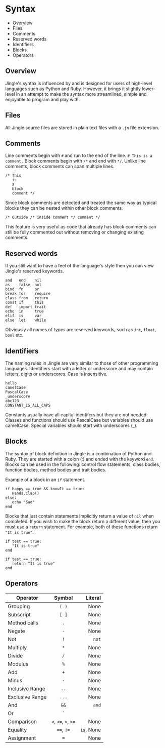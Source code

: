 # Syntax

- Overview
- Files
- Comments
- Reserved words
- Identifiers
- Blocks
- Operators

## Overview
Jingle's syntax is influenced by and is designed for users of high-level languages such as Python and Ruby. However, it brings it slightly lower-level in an attempt to make the syntax more streamlined, simple and enjoyable to program and play with.

## Files
All Jingle source files are stored in plain text files with a `.jn` file extension.

## Comments
Line comments begin with `#` and run to the end of the line.
`# This is a comment.`
Block comments begin with `/*` and end with `*/`. Unlike line comments, block comments can span multiple lines.
```
/* This
   is
   a
   block
   comment */
```
Since block comments are detected and treated the same way as typical blocks they can be nested within other block comments.
```
/* Outside /* inside comment */ comment */
```
This feature is very useful as code that already has block comments can still be fully commented out without removing or changing existing comments.

## Reserved words
If you still want to have a feel of the language's style then you can view Jingle's reserved keywords.
```
and   end    nil
as    false  not
bind  fn     or
break for    require
class from   return
const if     this
def   import trait
echo  in     true
elif  is     var
else  let    while
```
Obviously all names of _types_ are reserved keywords, such as `int`, `float`, `bool` etc.

## Identifiers
The naming rules in Jingle are very similar to those of other programming languages. Identifiers start with a letter or underscore and may contain letters, digits or underscores. Case is insensitive.
```
hello
camelCase
PascalCase
_underscore
abc123
CONSTANT_IS_ALL_CAPS
```
Constants usually have all capital identifers but they are not needed. Classes and functions should use PascalCase but variables should use camelCase. Special variables should start with underscores (_).

## Blocks
The syntax of block definition in Jingle is a combination of Python and Ruby. They are started with a colon (:) and ended with the keyword `end`. Blocks can be used in the following: control flow statements, class bodies, function bodies, method bodies and trait bodies. 

Example of a block in an `if` statement.
```
if happy == true && knowIt == true:
   Hands.Clap()
else:
   echo "Sad"
end
```
Blocks that just contain statements implicitly return a value of `nil` when completed. If you wish to make the block return a different value, then you must use a `return` statement. For example, both of these functions return `"It is true"`.
```
if test == true:
   "It is true"
end

if test == true:
   return "It is true"
end
```

## Operators
| Operator        | Symbol          | Literal  |
| -------------   |:---------------:| --------:|
| Grouping | `( )` | None |
| Subscript | `[ ]` | None |
| Method calls | `.` | None |
| Negate | `-` | None |
| Not | `!` | `not` |
| Multiply | `*` | None |
| Divide | `/` | None |
| Modulus | `%` | None |
| Add | `+` | None |
| Minus | `-` | None |
| Inclusive Range | `..` | None |
| Exclusive Range | `...` | None |
| And | `&&` | `and` |
| Or | `||` | `or` |
| Comparison | `<`, `<=`, `>`, `>=` | None |
| Equality | `==`, `!=` | `is`, None |
| Assignment | `=` | None |

